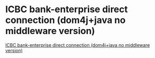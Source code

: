 # ICBC bank-enterprise direct connection (dom4j+java no middleware version)
[ICBC bank-enterprise direct connection (dom4j+java no middleware version)](https://aiwithcloud.com/2022/09/19/icbc_bank_enterprise_direct_connection_dom4jjava_no_middleware_version/)